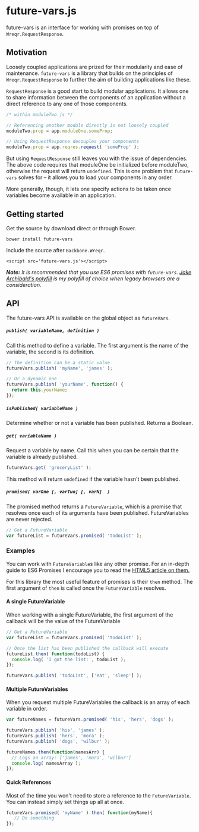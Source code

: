 # future-vars.js

future-vars is an interface for working with promises on top of `Wreqr.RequestResponse`.

## Motivation

Loosely coupled applications are prized for their modularity and ease of maintenance.
`future-vars` is a library that builds on the
principles of `Wreqr.RequestResponse` to further the aim of building
applications like these.

`RequestResponse` is a good start to build modular applications.
It allows one to share information between the components
of an application without a direct reference to any one of those components.

```js
/* within moduleTwo.js */

// Referencing another module directly is not loosely coupled
moduleTwo.prop = app.moduleOne.someProp;

// Using RequestResponse decouples your components
moduleTwo.prop = app.reqres.request( 'someProp' );
```

But using `RequestResponse` still leaves you with the issue of dependencies. The above code
requires that moduleOne be initialized before moduleTwo, otherwise the request will return `undefined`.
This is one problem that `future-vars` solves for – it allows you to load your components
in any order.

More generally, though, it lets one specify actions to be taken once variables become
available in an application.

## Getting started

Get the source by download direct or through Bower.

`bower install future-vars`

Include the source after `Backbone.Wreqr`.

`<script src='future-vars.js'></script>`

_**Note:** It is recommended that you use ES6 promises with `future-vars`.
[Jake Archibald's polyfill](https://github.com/jakearchibald/es6-promise) is my polyfill of choice
when legacy browsers are a consideration._

## API

The future-vars API is available on the global object as `futureVars`.

##### `publish( variableName, definition )`

Call this method to define a variable. The first argument is the name of the variable, the second
is its definition.

```js
// The definition can be a static value
futureVars.publish( 'myName', 'james' );

// Or a dynamic one
futureVars.publish( 'yourName', function() {
  return this.yourName;
});
```

##### `isPublished( variableName )`

Determine whether or not a variable has been published. Returns a Boolean.

##### `get( variableName )`

Request a variable by name. Call this when you can be certain that the variable
is already published.

```js
futureVars.get( 'groceryList' );
```

This method will return `undefined` if the variable hasn't been published.

##### `promised( varOne [, varTwo] [, varN]  )`

The promised method returns a `FutureVariable`, which is a promise that resolves
once each of its arguments have been published. FutureVariables are never rejected.

```js
// Get a FutureVariable
var futureList = futureVars.promised( 'todoList' );
```

### Examples

You can work with `FutureVariable`s like any other promise. For an in-depth guide to ES6 Promises I
encourage you to read the [HTML5 article on them.](http://www.html5rocks.com/en/tutorials/es6/promises/)

For this library the most useful feature of promises is their `then` method. The first argument of `then`
is called once the `FutureVariable` resolves.

#### A single FutureVariable

When working with a single FutureVariable, the first argument of the callback will be the value
of the FutureVariable

```js
// Get a FutureVariable
var futureList = futureVars.promised( 'todoList' );

// Once the list has been published the callback will execute
futureList.then( function(todoList) {
  console.log( 'I got the list:', todoList );
});

futureVars.publish( 'todoList', ['eat', 'sleep'] );
```

#### Multiple FutureVariables

When you request multiple FutureVariables the callback is an array of each variable in order.

```js
var futureNames = futureVars.promised( 'his', 'hers', 'dogs' );

futureVars.publish( 'his', 'james' );
futureVars.publish( 'hers', 'mora' );
futureVars.publish( 'dogs', 'wilbur' );

futureNames.then(function(namesArr) {
  // Logs an array: ['james', 'mora', 'wilbur']
  console.log( namesArray );
});
```

#### Quick References

Most of the time you won't need to store a reference to the `FutureVariable`. You can instead simply
set things up all at once.

```js
futureVars.promised( 'myName' ).then( function(myName){
   // Do something
});
```


